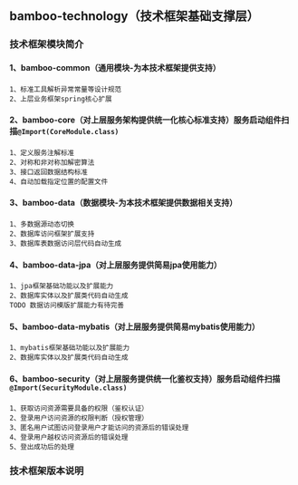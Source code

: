## bamboo-technology（技术框架基础支撑层）

### 技术框架模块简介
#### 1、bamboo-common（通用模块-为本技术框架提供支持）
    1、标准工具解析异常常量等设计规范
    2、上层业务框架spring核心扩展
#### 2、bamboo-core（对上层服务架构提供统一化核心标准支持）服务启动组件扫描`@Import(CoreModule.class)`
    1、定义服务注解标准
    2、对称和非对称加解密算法
    3、接口返回数据结构标准
    4、自动加载指定位置的配置文件
#### 3、bamboo-data（数据模块-为本技术框架提供数据相关支持）
    1、多数据源动态切换
    2、数据库访问框架扩展支持
    3、数据库表数据访问层代码自动生成
#### 4、bamboo-data-jpa（对上层服务提供简易jpa使用能力）
    1、jpa框架基础功能以及扩展能力
    2、数据库实体以及扩展类代码自动生成
    TODO 数据访问模版扩展能力有待完善
#### 5、bamboo-data-mybatis（对上层服务提供简易mybatis使用能力）
    1、mybatis框架基础功能以及扩展能力
    2、数据库实体以及扩展类代码自动生成
#### 6、bamboo-security（对上层服务提供统一化鉴权支持）服务启动组件扫描`@Import(SecurityModule.class)`
    1、获取访问资源需要具备的权限（鉴权认证）
    2、登录用户访问资源的权限判断（授权管理）
    3、匿名用户试图访问登录用户才能访问的资源后的错误处理
    4、登录用户越权访问资源后的错误处理
    5、登出成功后的处理

### 技术框架版本说明
